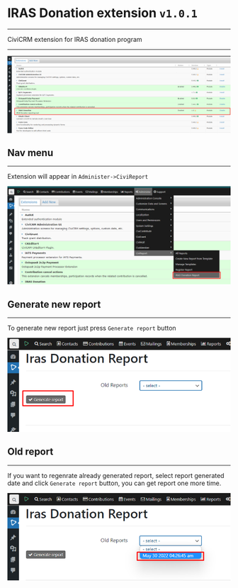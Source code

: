 # IRAS Donation extension ```v1.0.1```
---
CiviCRM extension for IRAS donation program

---
![alt text](/assets/install.png)

## Nav menu
---
Extension will appear in ```Administer->CiviReport```

![alt text](/assets/navigation.png)

## Generate new report
---
To generate new report just press ```Generate report``` button

![alt text](/assets/without_select.png)

## Old report
---
If you want to regenrate already generated report, select report generated date and click ```Generate report``` button,
you can get report one more time.

![alt text](/assets/old_report.png)